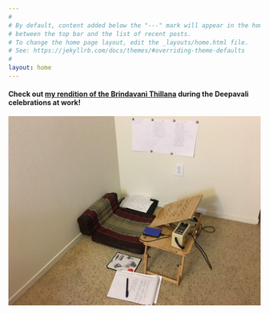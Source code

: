 ```yaml
---
#
# By default, content added below the "---" mark will appear in the home page
# between the top bar and the list of recent posts.
# To change the home page layout, edit the _layouts/home.html file.
# See: https://jekyllrb.com/docs/themes/#overriding-theme-defaults
#
layout: home
---
```


#### Check out [my rendition of the Brindavani Thillana](https://www.youtube.com/watch?v=v9seQE_TBrw) during the Deepavali celebrations at work!

![ ](/data/img/music_corner.JPG)
